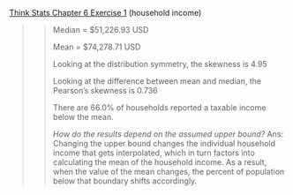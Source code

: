 [Think Stats Chapter 6 Exercise 1](http://greenteapress.com/thinkstats2/html/thinkstats2007.html#toc60) (household income)

>> Median = $51,226.93 USD  
>>   
>> Mean = $74,278.71 USD  
>>   
>> Looking at the distribution symmetry, the skewness is 4.95  
>>   
>> Looking at the difference between mean and median, the Pearson’s skewness is 0.736  
>>   
>> There are 66.0% of households reported a taxable income below the mean.  
>>   
>> *How do the results depend on the assumed upper bound?* Ans: Changing the upper bound changes the individual household income that gets interpolated, which in turn factors into calculating the mean of the household income. As a result, when the value of the mean changes, the percent of population below that boundary shifts accordingly.  
